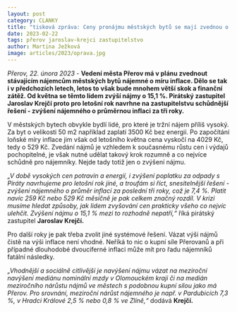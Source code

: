 ```yaml
---
layout: post
category: CLANKY
title: "tisková zpráva: Ceny pronájmu městských bytů se mají zvednou o inflaci 15,1 %. Piráti chtějí na zastupitelstvu navrhnout kompromisní řešení"
date: 2023-02-22
tags: přerov jaroslav-krejci zastupitelstvo
author: Martina Ježková
image: articles/2023/oprava.jpg
---
```

*Přerov, 22. února 2023 -* **Vedení města Přerov má v plánu zvednout stávajícím nájemcům městských bytů nájemné o míru inflace. Dělo se tak i v předchozích letech, letos to však bude mnohem větší skok a finanční zátěž. Od května se těmto lidem zvýší nájmy o 15,1 %. Pirátský zastupitel Jaroslav Krejčí proto pro letošní rok navrhne na zastupitelstvu schůdnější řešení - zvýšení nájemného o průměrnou inflaci za tři roky.**


V městských bytech obvykle bydlí lidé, pro které je tržní nájem příliš vysoký. Za byt o velikosti 50 m2  například zaplatí 3500 Kč bez energií. Po započítání loňské míry inflace jim však od letošního května cena vyskočí na 4029 Kč, tedy o 529 Kč. Zvedání nájmů je vzhledem k současnému růstu cen i výdajů pochopitelné, je však nutné udělat takový krok rozumně a co nejvíce schůdně pro nájemníky. Nejde tady totiž jen o zvýšení nájmu. 


*„V době vysokých cen potravin a energií, i zvýšení poplatku za odpady s Piráty navrhujeme pro letošní rok jiné, a troufám si říct, snesitelnější řešení - zvýšení nájemného o průměr inflací za poslední tři roky, což je 7,4 %. Platit navíc 259 Kč nebo 529 Kč měsíčně je pak celkem značný rozdíl. V krizi musíme hledat způsoby, jak lidem zvyšování cen prakticky všeho co nejvíc ulehčit. Zvýšení nájmu o 15,1 % mezi to rozhodně nepatří,“* říká pirátský zastupitel **Jaroslav Krejčí.** 


Pro další roky je pak třeba zvolit jiné systémové řešení. Vázat výši nájmů čistě na výši inflace není vhodné. Neříká to nic o kupní síle Přerovanů a při případné dlouhodobé dvouciferné inflaci může mít pro řadu nájemníků fatální následky. 


*„Vhodnější a sociálně citlivější je navýšení nájmu vázat na meziroční navýšení mediánu nominální mzdy v Olomouckém kraji či na medián meziročního nárůstu nájmů ve městech s podobnou kupní silou jako má Přerov. Pro srovnání, meziroční nárůst nájemného je např. v Pardubicích 7,3 %, v Hradci Králové 2,5 % nebo 0,8 % ve Zlíně,“* dodává **Krejčí.**
